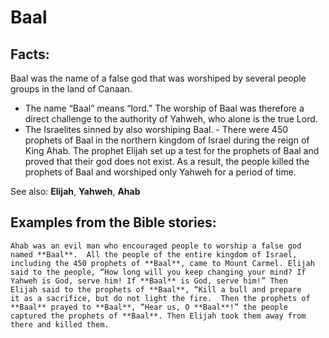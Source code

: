 Baal
====

Facts:
------

Baal was the name of a false god that was worshiped by several people
groups in the land of Canaan.

-   The name “Baal” means “lord.” The worship of Baal was
therefore a
    direct challenge to the authority of Yahweh, who alone is the
    true Lord.
-   The Israelites sinned by also worshiping Baal.  -   There were 450
prophets of Baal in the northern kingdom of Israel
    during the reign of King Ahab. The prophet Elijah set up a test for
    the prophets of Baal and proved that their god does not exist. As
    a result, the people killed the prophets of Baal and worshiped only
    Yahweh for a period of time.

See also: **Elijah**, **Yahweh**, **Ahab**

Examples from the Bible stories:
--------------------------------

    Ahab was an evil man who encouraged people to worship a false god
    named **Baal**.  All the people of the entire kingdom of Israel,
    including the 450 prophets of **Baal**, came to Mount Carmel. Elijah
    said to the people, “How long will you keep changing your mind? If
    Yahweh is God, serve him! If **Baal** is God, serve him!” Then
    Elijah said to the prophets of **Baal**, “Kill a bull and prepare
    it as a sacrifice, but do not light the fire.  Then the prophets of
    **Baal** prayed to **Baal**, “Hear us, O **Baal**!” the people
    captured the prophets of **Baal**. Then Elijah took them away from
    there and killed them.
